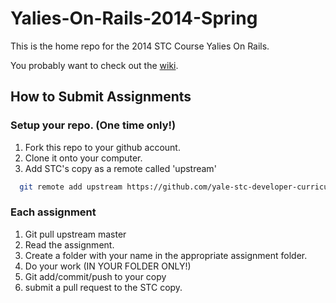 Yalies-On-Rails-2014-Spring
=====================

This is the home repo for the 2014 STC Course Yalies On Rails.

You probably want to check out the [wiki](http://github.com/yale-stc-developer-curriculum/Yalies-On-Rails-2014-Spring/wiki).

## How to Submit Assignments

### Setup your repo. (One time only!)
1. Fork this repo to your github account.
2. Clone it onto your computer.
3. Add STC's copy as a remote called 'upstream'

```bash
  git remote add upstream https://github.com/yale-stc-developer-curriculum/Yalies-On-Rails-2014-Spring.git
```

### Each assignment

1. Git pull upstream master
2. Read the assignment.
3. Create a folder with your name in the appropriate assignment folder.
4. Do your work (IN YOUR FOLDER ONLY!)
5. Git add/commit/push to your copy
6. submit a pull request to the STC copy.
